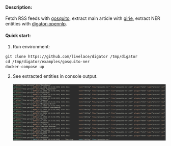#### Description:

Fetch RSS feeds with [gosquito](https://github.com/livelace/gosquito.git), extract main article with [girie](https://github.com/livelace/girie.git), extract NER entities with [digator-opennlp](https://github.com/livelace/digator-opennlp.git). 

#### Quick start:

1. Run environment:
```shell
git clone https://github.com/livelace/digator /tmp/digator
cd /tmp/digator/examples/gosquito-ner
docker-compose up
```

2. See extracted entities in console output.
<br><br>
![gosquito](assets/overview.png)
